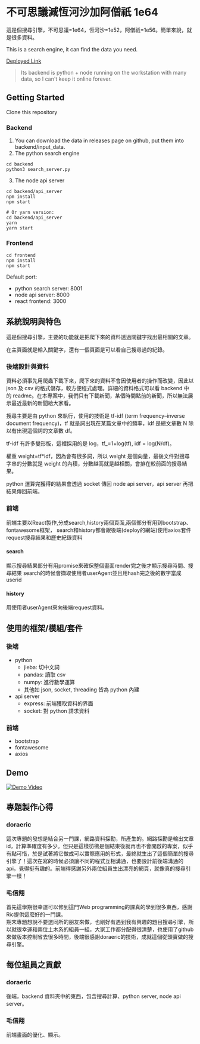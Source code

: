 # 不可思議減恆河沙加阿僧祇 1e64
這是個搜尋引擎，不可思議=1e64，恆河沙=1e52，阿僧祇=1e56。簡單來說，就是很多資料。

This is a search engine, it can find the data you need.

[Deployed Link](http://homepage.ntu.edu.tw/~b04501002/1e64/)
> Its backend is python + node running on the workstation with many data, so I can't keep it online forever.

## Getting Started
Clone this repository

### Backend
1. You can download the data in releases page on github, put them into backend/input\_data.
2. The python search engine
```
cd backend
python3 search_server.py
```
3. The node api server
```
cd backend/api_server
npm install
npm start

# Or yarn version:
cd backend/api_server
yarn
yarn start
```

### Frontend
```
cd frontend
npm install
npm start
```

Default port:
- python search server: 8001
- node api server: 8000
- react frontend: 3000

## 系統說明與特色
這是個搜尋引擎，主要的功能就是把爬下來的資料透過關鍵字找出最相關的文章。

在主頁面就是輸入關鍵字，還有一個頁面是可以看自己搜尋過的紀錄。

### 後端設計與資料
資料必須事先用爬蟲下載下來，爬下來的資料不會因使用者的操作而改變，因此以 json 及 csv 的格式儲存，較方便程式處理。詳細的資料格式可以看 backend 中的 readme。在本專案中，我們只有下載新聞，某個時間點前的新聞，所以無法展示最近最新的新聞給大家看。

搜尋主要是由 python 來執行，使用的技術是 tf-idf (term frequency–inverse document frequency)，tf 就是詞出現在某篇文章中的頻率，idf 是總文章數 N 除以有出現這個詞的文章數 df。

tf-idf 有許多變形版，這裡採用的是 log，tf\_=1+log(tf), idf = log(N/df)。

權重 weight=tf\*idf，因為會有很多詞，所以 weight 是個向量，最後文件對搜尋字串的分數就是 weight 的內積，分數越高就是越相關，會排在較前面的搜尋結果。

python 運算完獲得的結果會透過 socket 傳回 node api server，api server 再把結果傳回前端。

### 前端
前端主要以React製作,分成search,history兩個頁面,兩個部分有用到bootstrap、fontawesome框架，
search和history都會跟後端(deploy的網站)使用axios套件request搜尋結果和歷史紀錄資料

#### search
顯示搜尋結果部分有用promise來確保整個畫面render完之後才顯示搜尋時間、搜尋結果
search的時候會擷取使用者userAgent並且用hash完之後的數字當成userid

#### history
用使用者userAgent來向後端request資料。

## 使用的框架/模組/套件
### 後端
- python
  - jieba: 切中文詞
  - pandas: 讀取 csv
  - numpy: 進行數學運算
  - 其他如 json, socket, threading 皆為 python 內建
- api server
  - express: 前端獲取資料的界面
  - socket: 對 python 請求資料

### 前端
- bootstrap
- fontawesome
- axios

## Demo
[![Demo Video](https://lh6.googleusercontent.com/YdHiyj8j-JKib1NR3oIdvmStaBbq4tjuwN5Ll0mMIWX-vMX5EZK3Z2W7GxMlAok6ASpNVqFH6PECcP4euRg=w1920-h1080-pd-k)](https://drive.google.com/file/d/1ia5JSq4Vbw_FkkJJhD2VJVP4Q5of2Xlr/view)

## 專題製作心得
### doraeric

這次專題的發想是結合另一門課，網路資料探勘，所產生的。網路探勘是輸出文章id，計算準確度有多少。但只是這樣彷彿是個結束後就再也不會開啟的專案，似乎有點可惜，於是試著將它做成可以實際應用的形式，最終就生出了這個簡單的搜尋引擎了！這次在寫的時候必須讓不同的程式互相溝通，也要設計前後端溝通的api，覺得挺有趣的。前端得感謝另外兩位組員生出漂亮的網頁，就像真的搜尋引擎一樣！

### 毛信翔

首先這學期很幸運可以修到這門Web programming的課真的學到很多東西，感謝Ric提供這麼好的一門課。<br/>
期末專題想說不要選同所的朋友來做，也剛好有遇到我有興趣的題目搜尋引擎，所以就很幸運和兩位土木系的組員一組，大家工作都分配得很清楚，也使用了github來做版本控制省去很多時間，後端很感謝doraeric的技術，成就這個從頭實做的搜尋引擎。


## 每位組員之貢獻
### doraeric
後端，backend 資料夾中的東西，包含搜尋計算、python server, node api server。

### 毛信翔
前端畫面的優化、顯示。
